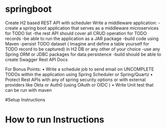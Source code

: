 # springboot
Create H2 based REST API with scheduler
 Write a middleware application:
 -create a spring boot application that serves as a middleware microservices for TODO list 
 -the rest API should cover all CRUD operation for TODO records
 -be able to run the application as a JAR package
 -build code using Maven
 -persist TODO dataset ( Imagine and define a table yourself for TODO record to be captured) in H2 DB or any other of your choice
 -use any Spring ORM or JDBC packages for data persistence
 -build should be able to create Swagger Rest API Docs
  
  
 For Bonus Points:
 •    Write a schedule job to send email on UNCOMPLETE TODOs within the application using Spring Scheduler or Spring/Quartz
 •    Protect Rest APIs with any of spring security options or with external providers like Okta or Auth0 (using OAuth or OIDC )
 •    Write Unit test that can be run with maven


#Setup Instructions



# How to run Instructions